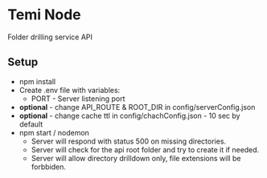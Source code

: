 # Temi Node

Folder drilling service API

## Setup

* npm install
* Create .env file with variables:
    * PORT - Server listening port
* **optional** - change API_ROUTE & ROOT_DIR in config/serverConfig.json
* **optional** - change cache ttl in config/chachConfig.json - 10 sec by default
* npm start / nodemon
    * Server will respond with status 500 on missing directories.
    * Server will check for the api root folder and try to create it if needed.
    * Server will allow directory drilldown only, file extensions will be forbbiden.